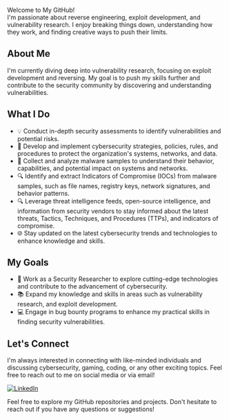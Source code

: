 Welcome to My GitHub!                                                                                                                                                                                                                     
I'm passionate about reverse engineering, exploit development, and vulnerability research. I enjoy breaking things down, understanding how they work, and finding creative ways to push their limits.

## About Me

I'm currently diving deep into vulnerability research, focusing on exploit development and reversing. My goal is to push my skills further and contribute to the security community by discovering and understanding vulnerabilities.

## What I Do

* 💡  Conduct in-depth security assessments to identify vulnerabilities and potential risks.
* 🔐 Develop and implement cybersecurity strategies, policies, rules, and procedures to protect the organization's systems, networks, and data.
* 🔬 Collect and analyze malware samples to understand their behavior, capabilities, and potential impact on systems and networks.
* 🔍 Identify and extract Indicators of Compromise (IOCs) from malware samples, such as file names, registry keys, network signatures, and behavior patterns.
* 🔍 Leverage threat intelligence feeds, open-source intelligence, and information from security vendors to stay informed about the latest threats, Tactics, Techniques, and Procedures (TTPs), and indicators of compromise.
* 🌐 Stay updated on the latest cybersecurity trends and technologies to enhance knowledge and skills.

## My Goals

  * 🌟 Work as a Security Researcher to explore cutting-edge technologies and contribute to the advancement of cybersecurity.
  * 📚 Expand my knowledge and skills in areas such as vulnerability research, and exploit development.
  * 💻 Engage in bug bounty programs to enhance my practical skills in finding security vulnerabilities.

## Let's Connect

I'm always interested in connecting with like-minded individuals and discussing cybersecurity, gaming, coding, or any other exciting topics. Feel free to reach out to me on social media or via email!

[![LinkedIn](https://img.shields.io/badge/LinkedIn-Connect-blue?style=flat&logo=linkedin&logoColor=white&size=10&link=https://www.linkedin.com/in/meir-hamou-164279218/)](https://www.linkedin.com/in/meir-hamou-164279218/)

Feel free to explore my GitHub repositories and projects. 
Don't hesitate to reach out if you have any questions or suggestions!

